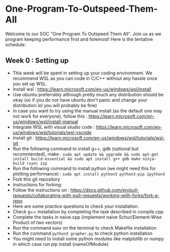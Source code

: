 # One-Program-To-Outspeed-Them-All
Welcome to our SOC "One Program To Outspeed Them All". Join us as we program keeping performance first and foremost!
Here is the tentative schedule:

## Week 0 : Setting up
- This week will be spent in setting up your coding environment. We recommend WSL as you can code in C/C++ without any hassle once you set up WSL.
- Install wsl : https://learn.microsoft.com/en-us/windows/wsl/install
- Use ubuntu preferrably although pretty much any distribution should be okay (so if you do not have ubuntu don't panic and change your distribution lol you will probably be fine)
- In case you want to try using the manual install (as the default one may not work for everyone), follow this : https://learn.microsoft.com/en-us/windows/wsl/install-manual
- Integrate WSL with visual studio code : https://learn.microsoft.com/en-us/windows/wsl/tutorials/wsl-vscode
- Install git : https://learn.microsoft.com/en-us/windows/wsl/tutorials/wsl-git
- Run the following command to install g++, gdb (optional but recommended), make : `sudo apt update && upgrade && sudo apt-get install build-essential && sudo apt install g++ gdb make ninja-build rsync zip`
- Run the following command to install python (we might need this for plotting performance) : `sudo apt install python3 python3-pip ipython3`
- Fork this git repository
- Instructions for forking: 
- Follow the instructions on : https://docs.github.com/en/pull-requests/collaborating-with-pull-requests/working-with-forks/fork-a-repo
- Here are some practice questions to check your installation.
- Check g++ installation by completing the task described in compile.cpp 
- Complete the tasks in naive.cpp (implement naive Schur/Element-Wise Product of two vectors)
- Run the command `make` on the terminal to check Makefile installation
- Run the command `python3 grapher.py` to check python installation
- You might need to install some python modules like matplotlib or numpy in which case run pip install {nameOfModule}
